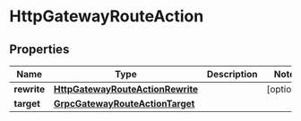 

# HttpGatewayRouteAction


## Properties

| Name | Type | Description | Notes |
|------------ | ------------- | ------------- | -------------|
|**rewrite** | [**HttpGatewayRouteActionRewrite**](HttpGatewayRouteActionRewrite.md) |  |  [optional] |
|**target** | [**GrpcGatewayRouteActionTarget**](GrpcGatewayRouteActionTarget.md) |  |  |



